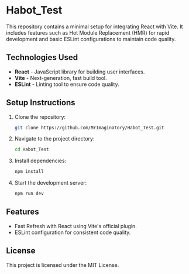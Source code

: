 # Habot_Test

This repository contains a minimal setup for integrating React with Vite. It includes features such as Hot Module Replacement (HMR) for rapid development and basic ESLint configurations to maintain code quality.

## Technologies Used

- **React** - JavaScript library for building user interfaces.
- **Vite** - Next-generation, fast build tool.
- **ESLint** - Linting tool to ensure code quality.

## Setup Instructions

1. Clone the repository:
    ```bash
    git clone https://github.com/MrImaginatory/Habot_Test.git
    ```
2. Navigate to the project directory:
    ```bash
    cd Habot_Test
    ```
3. Install dependencies:
    ```bash
    npm install
    ```
4. Start the development server:
    ```bash
    npm run dev
    ```

## Features

- Fast Refresh with React using Vite's official plugin.
- ESLint configuration for consistent code quality.

## License

This project is licensed under the MIT License.
